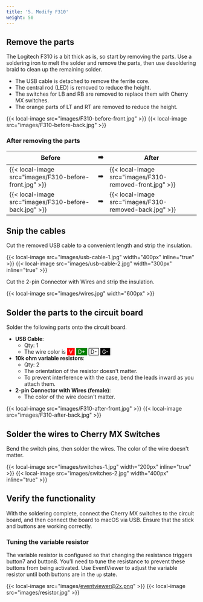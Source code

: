 ```yaml
---
title: '5. Modify F310'
weight: 50
---
```


## Remove the parts

The Logitech F310 is a bit thick as is, so start by removing the parts.
Use a soldering iron to melt the solder and remove the parts, then use desoldering braid to clean up the remaining solder.

-   The USB cable is detached to remove the ferrite core.
-   The central rod (LED) is removed to reduce the height.
-   The switches for LB and RB are removed to replace them with Cherry MX switches.
-   The orange parts of LT and RT are removed to reduce the height.

{{< local-image src="images/F310-before-front.jpg" >}}
{{< local-image src="images/F310-before-back.jpg" >}}

### After removing the parts

| Before                                                 | :arrow_right: | After                                                   |
| ------------------------------------------------------ | ------------- | ------------------------------------------------------- |
| {{< local-image src="images/F310-before-front.jpg" >}} | :arrow_right: | {{< local-image src="images/F310-removed-front.jpg" >}} |
| {{< local-image src="images/F310-before-back.jpg" >}}  | :arrow_right: | {{< local-image src="images/F310-removed-back.jpg" >}}  |

## Snip the cables

Cut the removed USB cable to a convenient length and strip the insulation.

{{< local-image src="images/usb-cable-1.jpg" width="400px" inline="true" >}}
{{< local-image src="images/usb-cable-2.jpg" width="300px" inline="true" >}}

Cut the 2-pin Connector with Wires and strip the insulation.

{{< local-image src="images/wires.jpg" width="600px" >}}

## Solder the parts to the circuit board

Solder the following parts onto the circuit board.

-   **USB Cable**:
    -   Qty: 1
    -   The wire color is
        <span style="padding: 0 4px; background-color: red;   border: 1px solid red;   color: white;">V</span>
        <span style="padding: 0 4px; background-color: green; border: 1px solid green; color: white;">D+</span>
        <span style="padding: 0 4px; background-color: white; border: 1px solid black; color: black;">D-</span>
        <span style="padding: 0 4px; background-color: black; border: 1px solid black; color: white;">G-</span>
-   **10k ohm variable resistors**:
    -   Qty: 2
    -   The orientation of the resistor doesn't matter.
    -   To prevent interference with the case, bend the leads inward as you attach them.
-   **2-pin Connector with Wires (female)**:
    -   The color of the wire doesn't matter.

{{< local-image src="images/F310-after-front.jpg" >}}
{{< local-image src="images/F310-after-back.jpg" >}}

## Solder the wires to Cherry MX Switches

Bend the switch pins, then solder the wires. The color of the wire doesn't matter.

{{< local-image src="images/switches-1.jpg" width="200px" inline="true" >}}
{{< local-image src="images/switches-2.jpg" width="400px" inline="true" >}}

## Verify the functionality

With the soldering complete, connect the Cherry MX switches to the circuit board, and then connect the board to macOS via USB.
Ensure that the stick and buttons are working correctly.

### Tuning the variable resistor

The variable resistor is configured so that changing the resistance triggers button7 and button8.
You’ll need to tune the resistance to prevent these buttons from being activated.
Use EventViewer to adjust the variable resistor until both buttons are in the `up` state.

{{< local-image src="images/eventviewer@2x.png" >}}
{{< local-image src="images/resistor.jpg" >}}
